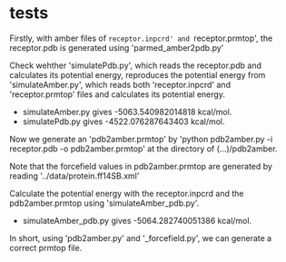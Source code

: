# tests

Firstly, with amber files of `receptor.inpcrd' and `receptor.prmtop',
the receptor.pdb is generated using 'parmed_amber2pdb.py'

Check wehther 'simulatePdb.py', which reads the receptor.pdb and calculates its potential energy, reproduces the potential energy from 'simulateAmber.py', which reads both 'receptor.inpcrd' and 'receptor.prmtop' files and calculates its potential energy.

* simulateAmber.py gives -5063.540982014818 kcal/mol.
* simulatePdb.py   gives -4522.076287643403 kcal/mol.

Now we generate an 'pdb2amber.prmtop' by 'python pdb2amber.py -i receptor.pdb -o pdb2amber.prmtop' at the directory of (...)/pdb2amber.

Note that the forcefield values in pdb2amber.prmtop are generated by reading '../data/protein.ff14SB.xml'

Calculate the potential energy with the receptor.inpcrd and the pdb2amber.prmtop using 'simulateAmber_pdb.py'.

* simulateAmber_pdb.py gives -5064.282740051386 kcal/mol.

In short, using 'pdb2amber.py' and '_forcefield.py', we can generate a correct prmtop file.

